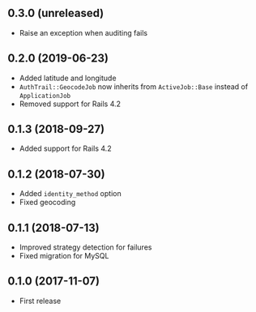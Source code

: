 ## 0.3.0 (unreleased)

- Raise an exception when auditing fails

## 0.2.0 (2019-06-23)

- Added latitude and longitude
- `AuthTrail::GeocodeJob` now inherits from `ActiveJob::Base` instead of `ApplicationJob`
- Removed support for Rails 4.2

## 0.1.3 (2018-09-27)

- Added support for Rails 4.2

## 0.1.2 (2018-07-30)

- Added `identity_method` option
- Fixed geocoding

## 0.1.1 (2018-07-13)

- Improved strategy detection for failures
- Fixed migration for MySQL

## 0.1.0 (2017-11-07)

- First release
